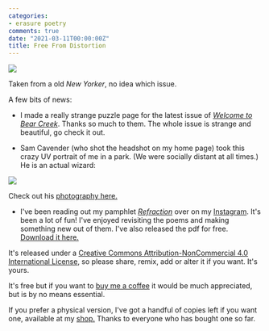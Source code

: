 ```yaml
---
categories:
- erasure poetry
comments: true
date: "2021-03-11T00:00:00Z"
title: Free From Distortion
---
```


<img src="/assets/images/articles/2021/distortion.jpeg" class="responsive"><br>

Taken from a old *New Yorker*, no idea which issue.

A few bits of news:

- I made a really strange puzzle page for the latest issue of [*Welcome to Bear Creek*](https://www.welcometobearcreek.com/puzzles). Thanks so much to them. The whole issue is strange and beautiful, go check it out.

- Sam Cavender (who shot the headshot on my home page) took this crazy UV portrait of me in a park. (We were socially distant at all times.) He is an actual wizard:

<img src="/assets/images/articles/2021/UVme.jpg" class="responsive"><br>

Check out his [photography here.](https://www.instagram.com/samsnapsalot/)

- I've been reading out my pamphlet [*Refraction*](/refractionpamphlet) over on my [Instagram](https://www.instagram.com/davidralphlewis). It's been a lot of fun! I've enjoyed revisiting the poems and making something new out of them. I've also released the pdf for free. [Download it here.](/refractionpamphlet)

It's released under a [Creative Commons Attribution-NonCommercial 4.0 International License](https://creativecommons.org/licenses/by-nc/4.0/), so please share, remix, add or alter it if you want. It's yours.

It's free but if you want to [buy me a coffee](https://ko-fi.com/davidralphlewis) it would be much appreciated, but is by no means essential.

If you prefer a physical version, I've got a handful of copies left if you want one, available at my [shop.](https://davidralphlewis.bigcartel.com) Thanks to everyone who has bought one so far.
